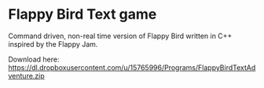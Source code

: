 Flappy Bird Text game
=======================

Command driven, non-real time version of Flappy Bird written in C++ inspired by the Flappy Jam.

Download here: https://dl.dropboxusercontent.com/u/15765996/Programs/FlappyBirdTextAdventure.zip
